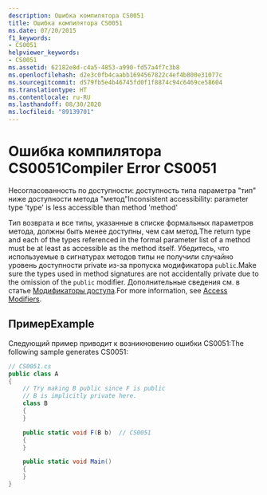 ```yaml
---
description: Ошибка компилятора CS0051
title: Ошибка компилятора CS0051
ms.date: 07/20/2015
f1_keywords:
- CS0051
helpviewer_keywords:
- CS0051
ms.assetid: 62182e8d-c4a5-4853-a990-fd57a4f7c3b8
ms.openlocfilehash: d2e3c0fb4caabb1694567822c4ef4b800e31077c
ms.sourcegitcommit: d579fb5e4b46745fd0f1f8874c94c6469ce58604
ms.translationtype: HT
ms.contentlocale: ru-RU
ms.lasthandoff: 08/30/2020
ms.locfileid: "89139701"
---
```

# <a name="compiler-error-cs0051"></a><span data-ttu-id="b7723-103">Ошибка компилятора CS0051</span><span class="sxs-lookup"><span data-stu-id="b7723-103">Compiler Error CS0051</span></span>

<span data-ttu-id="b7723-104">Несогласованность по доступности: доступность типа параметра "тип" ниже доступности метода "метод"</span><span class="sxs-lookup"><span data-stu-id="b7723-104">Inconsistent accessibility: parameter type 'type' is less accessible than method 'method'</span></span>

 <span data-ttu-id="b7723-105">Тип возврата и все типы, указанные в списке формальных параметров метода, должны быть менее доступны, чем сам метод.</span><span class="sxs-lookup"><span data-stu-id="b7723-105">The return type and each of the types referenced in the formal parameter list of a method must be at least as accessible as the method itself.</span></span> <span data-ttu-id="b7723-106">Убедитесь, что используемые в сигнатурах методов типы не получили случайно уровень доступности private из-за пропуска модификатора `public`.</span><span class="sxs-lookup"><span data-stu-id="b7723-106">Make sure the types used in method signatures are not accidentally private due to the omission of the `public` modifier.</span></span> <span data-ttu-id="b7723-107">Дополнительные сведения см. в статье [Модификаторы доступа](../../programming-guide/classes-and-structs/access-modifiers.md).</span><span class="sxs-lookup"><span data-stu-id="b7723-107">For more information, see [Access Modifiers](../../programming-guide/classes-and-structs/access-modifiers.md).</span></span>

## <a name="example"></a><span data-ttu-id="b7723-108">Пример</span><span class="sxs-lookup"><span data-stu-id="b7723-108">Example</span></span>
 <span data-ttu-id="b7723-109">Следующий пример приводит к возникновению ошибки CS0051:</span><span class="sxs-lookup"><span data-stu-id="b7723-109">The following sample generates CS0051:</span></span>

```csharp
// CS0051.cs
public class A
{
    // Try making B public since F is public
    // B is implicitly private here.
    class B
    {
    }

    public static void F(B b)  // CS0051
    {
    }

    public static void Main()
    {
    }
}
```
